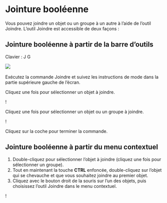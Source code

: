 # Jointure booléenne

Vous pouvez joindre un objet ou un groupe à un autre à l’aide de l’outil Joindre. L’outil Joindre est accessible de deux façons :

## Jointure booléenne à partir de la barre d’outils

Clavier : J G

![](../.gitbook/assets/boolean\_join.png)

Exécutez la commande Joindre et suivez les instructions de mode dans la partie supérieure gauche de l’écran.

Cliquez une fois pour sélectionner un objet à joindre.

\![](<../.gitbook/assets/cut_mode01 (1).png>)

Cliquez une fois pour sélectionner un objet ou un groupe à joindre.

\![](<../.gitbook/assets/cut_mode02 (1).png>)

Cliquez sur la coche pour terminer la commande.

## Jointure booléenne à partir du menu contextuel

1. Double-cliquez pour sélectionner l’objet à joindre (cliquez une fois pour sélectionner un groupe).
2. Tout en maintenant la touche **CTRL** enfoncée, double-cliquez sur l’objet qui se chevauche et que vous souhaitez joindre au premier objet.
3. Cliquez avec le bouton droit de la souris sur l’un des objets, puis choisissez l’outil Joindre dans le menu contextuel.

\![](<../.gitbook/assets/join tool.png>)
